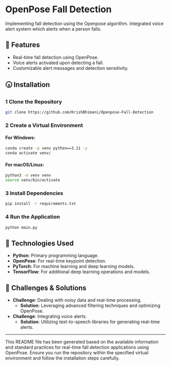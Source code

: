 # **OpenPose Fall Detection**

Implementing fall detection using the Openpose algorithm. Integrated voice alert system which alerts when a person falls.

## 🚀 Features

- Real-time fall detection using OpenPose.
- Voice alerts activated upon detecting a fall.
- Customizable alert messages and detection sensitivity.

## 🕠️ Installation

### 1 Clone the Repository

```sh
git clone https://github.com/KrishBhimani/Openpose-Fall-Detection
```

### 2 Create a Virtual Environment

#### For Windows:
```sh
conda create -p venv python==3.11 -y
conda activate venv/
```

#### For macOS/Linux:
```sh
python3 -m venv venv
source venv/bin/activate
```

### 3 Install Dependencies

```sh
pip install -r requirements.txt
```

### 4 Run the Application

```sh
python main.py
```

## 🔧 Technologies Used

- **Python**: Primary programming language.
- **OpenPose**: For real-time keypoint detection.
- **PyTorch**: For machine learning and deep learning models.
- **TensorFlow**: For additional deep learning operations and models.

## 🚀 Challenges & Solutions

- **Challenge**: Dealing with noisy data and real-time processing.
  - **Solution**: Leveraging advanced filtering techniques and optimizing OpenPose.
- **Challenge**: Integrating voice alerts.
  - **Solution**: Utilizing text-to-speech libraries for generating real-time alerts.

---
This README file has been generated based on the available information and standard practices for real-time fall detection applications using OpenPose. Ensure you run the repository within the specified virtual environment and follow the installation steps carefully.